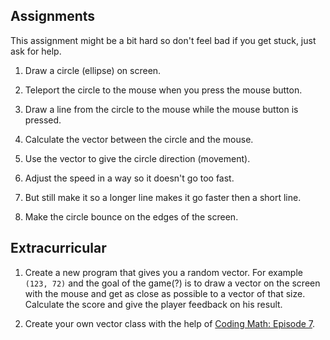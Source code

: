 ## Assignments
This assignment might be a bit hard so don't feel bad if you get stuck, just ask for help.

1. Draw a circle (ellipse) on screen.

2. Teleport the circle to the mouse when you press the mouse button.

3. Draw a line from the circle to the mouse while the mouse button is pressed.

4. Calculate the vector between the circle and the mouse.

5. Use the vector to give the circle direction (movement).

6. Adjust the speed in a way so it doesn't go too fast.

7. But still make it so a longer line makes it go faster then a short line.

8.  Make the circle bounce on the edges of the screen.

## Extracurricular
1. Create a new program that gives you a random vector. For example `(123, 72)` and the goal of the game(?) is to draw a vector on the screen with the mouse and get as close as possible to a vector of that size. Calculate the score and give the player feedback on his result.

2. Create your own vector class with the help of [Coding Math: Episode 7](https://www.youtube.com/watch?v=zYOGtlY6xaM).